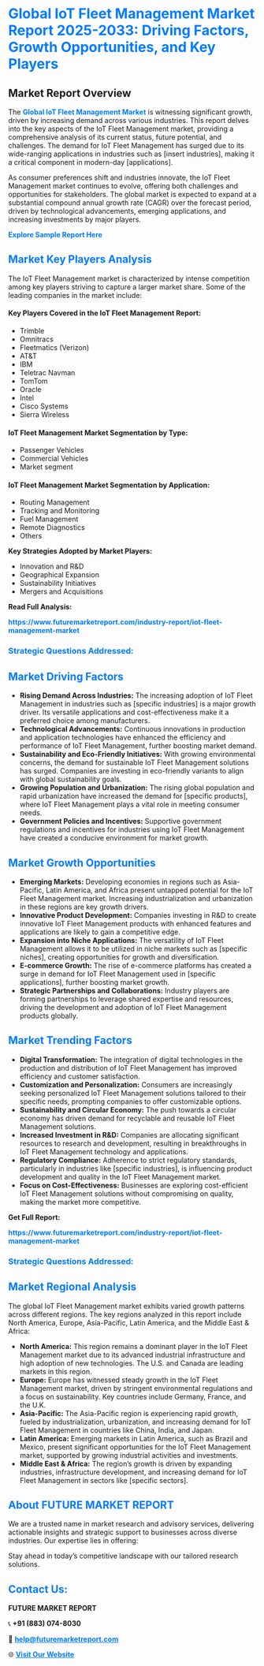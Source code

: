 <h1 style="color: #007BFF;">Global IoT Fleet Management Market Report 2025-2033: Driving Factors, Growth Opportunities, and Key Players</h1>

<section id="overview">
<h2>Market Report Overview</h2>
<p>The <a href="https://www.futuremarketreport.com/industry-report/iot-fleet-management-market" style="color: #007BFF; text-decoration: none;"><strong>Global IoT Fleet Management Market</strong></a> is witnessing significant growth, driven by increasing demand across various industries. This report delves into the key aspects of the IoT Fleet Management market, providing a comprehensive analysis of its current status, future potential, and challenges. The demand for IoT Fleet Management has surged due to its wide-ranging applications in industries such as [insert industries], making it a critical component in modern-day [applications].</p>
<p>As consumer preferences shift and industries innovate, the IoT Fleet Management market continues to evolve, offering both challenges and opportunities for stakeholders. The global market is expected to expand at a substantial compound annual growth rate (CAGR) over the forecast period, driven by technological advancements, emerging applications, and increasing investments by major players.</p>
</section>

<section id="overview">
<p><a href="https://www.futuremarketreport.com/request-sample/reportId=102382" style="color: #007BFF; text-decoration: none;"><strong>Explore Sample Report Here</strong></a></p>
</section>

<section id="key-players">
<h2 style="color: #007BFF;">Market Key Players Analysis</h2>
<p>The IoT Fleet Management market is characterized by intense competition among key players striving to capture a larger market share. Some of the leading companies in the market include:</p>
<h4>Key Players Covered in the IoT Fleet Management Report:</h4>
<ul><li>Trimble</li><li>Omnitracs</li><li>Fleetmatics (Verizon)</li><li>AT&amp;T</li><li>IBM</li><li>Teletrac Navman</li><li>TomTom</li><li>Oracle</li><li>Intel</li><li>Cisco Systems</li><li>Sierra Wireless</li></ul>
<h4>IoT Fleet Management Market Segmentation by Type:</h4>
<ul><li>Passenger Vehicles</li><li>Commercial Vehicles</li><li>Market segment</li></ul>

<h4>IoT Fleet Management Market Segmentation by Application:</h4>
<ul><li>Routing Management</li><li>Tracking and Monitoring</li><li>Fuel Management</li><li>Remote Diagnostics</li><li>Others</li></ul>
<p><strong>Key Strategies Adopted by Market Players:</strong></p>
<ul>
<li>Innovation and R&D</li>
<li>Geographical Expansion</li>
<li>Sustainability Initiatives</li>
<li>Mergers and Acquisitions</li>
</ul>
</section>

<section>
<p><strong>Read Full Analysis: </strong></p><a href="https://www.futuremarketreport.com/industry-report/iot-fleet-management-market" style="color: #007BFF; text-decoration: none;"><strong>https://www.futuremarketreport.com/industry-report/iot-fleet-management-market</strong></a>
<h3 style="color: #007BFF;">Strategic Questions Addressed:</h3>
</section>

<section id="driving-factors">
<h2 style="color: #007BFF;">Market Driving Factors</h2>
<ul>
<li><strong>Rising Demand Across Industries:</strong> The increasing adoption of IoT Fleet Management in industries such as [specific industries] is a major growth driver. Its versatile applications and cost-effectiveness make it a preferred choice among manufacturers.</li>
<li><strong>Technological Advancements:</strong> Continuous innovations in production and application technologies have enhanced the efficiency and performance of IoT Fleet Management, further boosting market demand.</li>
<li><strong>Sustainability and Eco-Friendly Initiatives:</strong> With growing environmental concerns, the demand for sustainable IoT Fleet Management solutions has surged. Companies are investing in eco-friendly variants to align with global sustainability goals.</li>
<li><strong>Growing Population and Urbanization:</strong> The rising global population and rapid urbanization have increased the demand for [specific products], where IoT Fleet Management plays a vital role in meeting consumer needs.</li>
<li><strong>Government Policies and Incentives:</strong> Supportive government regulations and incentives for industries using IoT Fleet Management have created a conducive environment for market growth.</li>
</ul>
</section>

<section id="growth-opportunities">
<h2 style="color: #007BFF;">Market Growth Opportunities</h2>
<ul>
<li><strong>Emerging Markets:</strong> Developing economies in regions such as Asia-Pacific, Latin America, and Africa present untapped potential for the IoT Fleet Management market. Increasing industrialization and urbanization in these regions are key growth drivers.</li>
<li><strong>Innovative Product Development:</strong> Companies investing in R&D to create innovative IoT Fleet Management products with enhanced features and applications are likely to gain a competitive edge.</li>
<li><strong>Expansion into Niche Applications:</strong> The versatility of IoT Fleet Management allows it to be utilized in niche markets such as [specific niches], creating opportunities for growth and diversification.</li>
<li><strong>E-commerce Growth:</strong> The rise of e-commerce platforms has created a surge in demand for IoT Fleet Management used in [specific applications], further boosting market growth.</li>
<li><strong>Strategic Partnerships and Collaborations:</strong> Industry players are forming partnerships to leverage shared expertise and resources, driving the development and adoption of IoT Fleet Management products globally.</li>
</ul>
</section>

<section id="trending-factors">
<h2 style="color: #007BFF;">Market Trending Factors</h2>
<ul>
<li><strong>Digital Transformation:</strong> The integration of digital technologies in the production and distribution of IoT Fleet Management has improved efficiency and customer satisfaction.</li>
<li><strong>Customization and Personalization:</strong> Consumers are increasingly seeking personalized IoT Fleet Management solutions tailored to their specific needs, prompting companies to offer customizable options.</li>
<li><strong>Sustainability and Circular Economy:</strong> The push towards a circular economy has driven demand for recyclable and reusable IoT Fleet Management solutions.</li>
<li><strong>Increased Investment in R&D:</strong> Companies are allocating significant resources to research and development, resulting in breakthroughs in IoT Fleet Management technology and applications.</li>
<li><strong>Regulatory Compliance:</strong> Adherence to strict regulatory standards, particularly in industries like [specific industries], is influencing product development and quality in the IoT Fleet Management market.</li>
<li><strong>Focus on Cost-Effectiveness:</strong> Businesses are exploring cost-efficient IoT Fleet Management solutions without compromising on quality, making the market more competitive.</li>
</ul>
</section>

<section>
<p><strong>Get Full Report: </strong></p><a href="https://www.futuremarketreport.com/industry-report/iot-fleet-management-market" style="color: #007BFF; text-decoration: none;"><strong>https://www.futuremarketreport.com/industry-report/iot-fleet-management-market</strong></a>
<h3 style="color: #007BFF;">Strategic Questions Addressed:</h3>
</section>


<section id="regional-analysis">
<h2 style="color: #007BFF;">Market Regional Analysis</h2>
<p>The global IoT Fleet Management market exhibits varied growth patterns across different regions. The key regions analyzed in this report include North America, Europe, Asia-Pacific, Latin America, and the Middle East & Africa:</p>
<ul>
<li><strong>North America:</strong> This region remains a dominant player in the IoT Fleet Management market due to its advanced industrial infrastructure and high adoption of new technologies. The U.S. and Canada are leading markets in this region.</li>
<li><strong>Europe:</strong> Europe has witnessed steady growth in the IoT Fleet Management market, driven by stringent environmental regulations and a focus on sustainability. Key countries include Germany, France, and the U.K.</li>
<li><strong>Asia-Pacific:</strong> The Asia-Pacific region is experiencing rapid growth, fueled by industrialization, urbanization, and increasing demand for IoT Fleet Management in countries like China, India, and Japan.</li>
<li><strong>Latin America:</strong> Emerging markets in Latin America, such as Brazil and Mexico, present significant opportunities for the IoT Fleet Management market, supported by growing industrial activities and investments.</li>
<li><strong>Middle East & Africa:</strong> The region’s growth is driven by expanding industries, infrastructure development, and increasing demand for IoT Fleet Management in sectors like [specific sectors].</li>
</ul>
</section>

<footer>
<h2 style="color: #007BFF;">About FUTURE MARKET REPORT</h2>
<p>We are a trusted name in market research and advisory services, delivering actionable insights and strategic support to businesses across diverse industries. Our expertise lies in offering:</p>

<p>Stay ahead in today’s competitive landscape with our tailored research solutions.</p>

<h2 style="color: #007BFF;">Contact Us:</h2>
<p><strong>FUTURE MARKET REPORT</strong></p>
<p>📞 <strong>+91 (883) 074-8030</strong></p>
<p>📧 <strong><a href="mailto:help@futuremarketreport.com" style="color: #007BFF;">help@futuremarketreport.com</a></strong></p>
<p>🌐 <strong><a href="https://www.futuremarketreport.com/" style="color: #007BFF;">Visit Our Website</a></strong></p>
</footer>